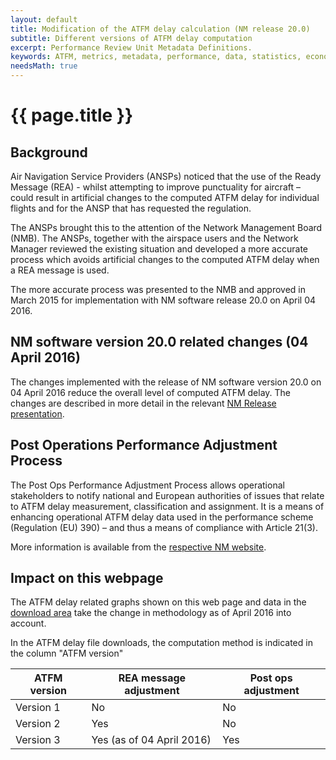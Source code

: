 ```yaml
---
layout: default
title: Modification of the ATFM delay calculation (NM release 20.0)
subtitle: Different versions of ATFM delay computation
excerpt: Performance Review Unit Metadata Definitions.
keywords: ATFM, metrics, metadata, performance, data, statistics, economics, air transport, flights, europe, 
needsMath: true
---
```

<style>
img + em {
text-align: center;
}

img + em:before {
content: ' ';
display: block;
}
</style>

# {{ page.title }}


## Background

Air Navigation Service Providers (ANSPs) noticed that the use of the Ready
Message (REA) - whilst attempting to improve punctuality for aircraft – could
result in artificial changes to the computed ATFM delay for individual
flights and for the ANSP that has requested the regulation.

The ANSPs brought this to the attention of the Network Management Board (NMB).
The ANSPs, together with the airspace users and the Network Manager reviewed the
existing situation and developed a more accurate process which avoids artificial
changes to the computed ATFM delay when a REA message is used.

The more accurate process was presented to the NMB and approved in March 2015
for implementation with NM software release 20.0 on April 04 2016.

## NM software version 20.0 related changes (04 April 2016)

The changes implemented with the release of NM software version 20.0 on 04 April
2016 reduce the overall level of computed ATFM delay. The changes are described
in more detail in the relevant [NM Release presentation][NM20-rn].

## Post Operations Performance Adjustment Process

The Post Ops Performance Adjustment Process allows operational stakeholders to notify 
national and European authorities of issues that relate to ATFM delay measurement, 
classification and assignment. It is a means of enhancing operational ATFM delay data 
used in the performance scheme (Regulation (EU) 390) – and thus a means of compliance 
with Article 21(3). 

More information is available from the [respective NM website][post-ops].

## Impact on this webpage

The ATFM delay related graphs shown on this web page and data in the 
[download area]({{site.url}}/data/performancearea/) take the change in 
methodology as of April 2016 into account.

In the ATFM delay file downloads, the computation method is indicated in the column "ATFM version"

| ATFM version 	| REA message adjustment    	| Post ops adjustment 	|
|--------------	|---------------------------	|---------------------	|
| Version 1    	| No                        	| No                  	|
| Version 2    	| Yes                       	| No                  	|
| Version 3    	| Yes (as of 04 April 2016) 	| Yes                 	|


[NM20-rn]: <{{"/references/library/NM_20_FB750_Delay_Calculation_improvements.pdf" | prepend: site.baseurl | prepend: site.url }}> "NM 20 Release Notes: Delay calculation improvements"
[post-ops]: <http://www.eurocontrol.int/publications/post-operations-performance-adjustment-process> "Post Operations Performance Adjustment Process"